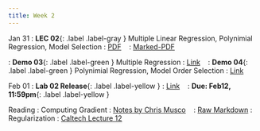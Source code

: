 ```yaml
---
title: Week 2
---
```


Jan 31
: **LEC 02**{: .label .label-gray } Multiple Linear Regression, Polynimial Regression, Model Selection
  : [PDF](lectures/02-multiple-regression/Lec02.pdf) &nbsp;&nbsp;
  : [Marked-PDF](lectures/02-multiple-regression/Lec02-marked.pdf)

: **Demo 03**{: .label .label-green } Multiple Regression 
  : [Link](https://drive.google.com/file/d/1LySkjczdVX40t-09bGTypgMaTS9B0-fX/view?usp=sharing) &nbsp;&nbsp;
: **Demo 04**{: .label .label-green } Polynimial Regression, Model Order Selection
  : [Link](https://drive.google.com/file/d/1sZ81NWaq4n5YEH_TEUtUA4lJqjZLuWKL/view?usp=sharing) &nbsp;&nbsp;

Feb 01
: **Lab 02 Release**{: .label .label-yellow } 
  : [Link]() &nbsp;&nbsp;
  : **Due: Feb12, 11:59pm**{: .label .label-yellow }

Reading
: Computing Gradient
  : [Notes by Chris Musco](https://www.chrismusco.com/machinelearning2023_grad/gradient_practice.pdf) &nbsp;&nbsp;
  : [Raw Markdown](https://www.chrismusco.com/machinelearning2023_grad/gradient_practice.md)
: Regularization 
  : [Caltech Lecture 12](https://work.caltech.edu/lectures.html#lectures)

